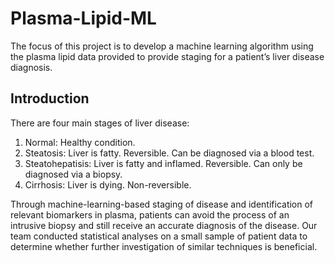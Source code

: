 # Plasma-Lipid-ML
The focus of this project is to develop a machine learning algorithm using the plasma lipid data provided to provide staging for a patient’s liver disease diagnosis. 

## Introduction
There are four main stages of liver disease:
  1. Normal: Healthy condition.
  2. Steatosis: Liver is fatty. Reversible. Can be diagnosed via a blood test.
  3. Steatohepatisis: Liver is fatty and inflamed. Reversible. Can only be diagnosed via a biopsy.
  4. Cirrhosis: Liver is dying. Non-reversible.
  
Through machine-learning-based staging of disease and identification of relevant biomarkers in plasma, patients can avoid the process of an intrusive biopsy and still receive an accurate diagnosis of the disease. Our team conducted statistical analyses on a small sample of patient data to determine whether further investigation of similar techniques is beneficial.
